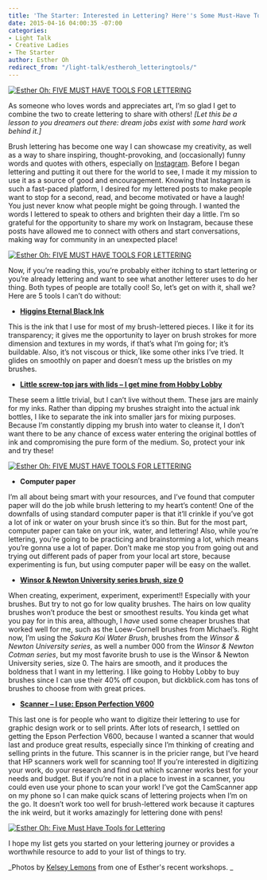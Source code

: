 ```yaml
---
title: 'The Starter: Interested in Lettering? Here''s Some Must-Have Tools'
date: 2015-04-16 04:00:35 -07:00
categories:
- Light Talk
- Creative Ladies
- The Starter
author: Esther Oh
redirect_from: "/light-talk/estheroh_letteringtools/"
---
```


[![Esther Oh: FIVE MUST HAVE TOOLS FOR LETTERING](https://yellow-blog-images.imgix.net/2015/04/esther-tor-fullosophie-class-5634-copy.jpg)](https://yellow-blog-images.imgix.net/2015/04/esther-tor-fullosophie-class-5634-copy.jpg)

As someone who loves words and appreciates art, I’m so glad I get to combine the two to create
lettering to share with others! _[Let this be a lesson to you dreamers out there: dream jobs exist
with some hard work behind it.]_

Brush lettering has become one way I can showcase my creativity, as well as a way to share
inspiring, thought-provoking, and (occasionally) funny words and quotes with others, especially on
[Instagram](https://instagram.com/estheroh_/). Before I began lettering and putting it out there for
the world to see, I made it my mission to use it as a source of good and encouragement. Knowing that
Instagram is such a fast-paced platform, I desired for my lettered posts to make people want to stop
for a second, read, and become motivated or have a laugh! You just never know what people might be
going through. I wanted the words I lettered to speak to others and brighten their day a little. I’m
so grateful for the opportunity to share my work on Instagram, because these posts have allowed me
to connect with others and start conversations, making way for community in an unexpected place!

[![Esther Oh: FIVE MUST HAVE TOOLS FOR LETTERING](https://yellow-blog-images.imgix.net/2015/04/img_1479.jpg)](https://yellow-blog-images.imgix.net/2015/04/img_1479.jpg)

Now, if you’re reading this, you’re probably either itching to start lettering or you’re already
lettering and want to see what another letterer uses to do her thing. Both types of people are
totally cool! So, let’s get on with it, shall we? Here are 5 tools I can’t do without:

* [**Higgins Eternal Black Ink**](http://www.amazon.com/Higgins-Eternal-Black-Writing-black/dp/B00UAHACEM/ref=sr_1_4?ie=UTF8&qid=1428126743&sr=8-4&keywords=higgins+eternal+black+ink)

This is the ink that I use for most of my brush-lettered pieces. I like it for its transparency; it
gives me the opportunity to layer on brush strokes for more dimension and textures in my words, if
that’s what I’m going for; it’s buildable. Also, it’s not viscous or thick, like some other inks
I’ve tried. It glides on smoothly on paper and doesn’t mess up the bristles on my brushes.

* [**Little screw-top jars with lids – I get mine from Hobby Lobby**](http://shop.hobbylobby.com/products/3-glass-jar-with-iron-lid-991885/)

These seem a little trivial, but I can’t live without them. These jars are mainly for my inks.
Rather than dipping my brushes straight into the actual ink bottles, I like to separate the ink into
smaller jars for mixing purposes. Because I’m constantly dipping my brush into water to cleanse it,
I don’t want there to be any chance of excess water entering the original bottles of ink and
compromising the pure form of the medium. So, protect your ink and try these!

[![Esther Oh: FIVE MUST HAVE TOOLS  FOR LETTERING](https://yellow-blog-images.imgix.net/2015/04/esther-tor-fullosophie-class-56222.jpg)](https://yellow-blog-images.imgix.net/2015/04/esther-tor-fullosophie-class-56222.jpg)

* **Computer paper**

I’m all about being smart with your resources, and I’ve found that computer paper will do the job
while brush lettering to my heart’s content! One of the downfalls of using standard computer paper
is that it’ll crinkle if you’ve got a lot of ink or water on your brush since it’s so thin. But for
the most part, computer paper can take on your ink, water, and lettering! Also, while you’re
lettering, you’re going to be practicing and brainstorming a lot, which means you’re gonna use a lot
of paper. Don’t make me stop you from going out and trying out different pads of paper from your
local art store, because experimenting is fun, but using computer paper will be easy on the wallet.

* [**Winsor & Newton University series brush, size 0**](http://www.amazon.com/Winsor-Newton-University-Round-Handle/dp/B000GJ3732/ref=sr_1_1?ie=UTF8&qid=1428126983&sr=8-1&keywords=Winsor+%26+Newton+University+series+brush%2C+size+0)

When creating, experiment, experiment, experiment!! Especially with your brushes. But try to not go
for low quality brushes. The hairs on low quality brushes won’t produce the best or smoothest
results. You kinda get what you pay for in this area, although, I _have_ used some cheaper brushes
that worked well for me, such as the Loew-Cornell brushes from Michael’s. Right now, I’m using the
_Sakura Koi Water Brush_, brushes from the _Winsor & Newton University series_, as well a number 000
from the _Winsor & Newton Cotman series_, but my most favorite brush to use is the Winsor & Newton
University series, size 0\. The hairs are smooth, and it produces the boldness that I want in my
lettering. I like going to Hobby Lobby to buy brushes since I can use their 40% off coupon, but
dickblick.com has tons of brushes to choose from with great prices.

* [**Scanner – I use: Epson Perfection V600**](http://www.amazon.com/Epson-Perfection-Negative-Document-Scanner/dp/B002OEBMRU/ref=sr_1_1?ie=UTF8&qid=1428127028&sr=8-1&keywords=epson+perfection+v600)

This last one is for people who want to digitize their lettering to use for graphic design work or
to sell prints. After lots of research, I settled on getting the Epson Perfection V600, because I
wanted a scanner that would last and produce great results, especially since I’m thinking of
creating and selling prints in the future. This scanner is in the pricier range, but I’ve heard that
HP scanners work well for scanning too! If you’re interested in digitizing your work, do your
research and find out which scanner works best for your needs and budget. But if you’re not in a
place to invest in a scanner, you could even use your phone to scan your work! I’ve got the
CamScanner app on my phone so I can make quick scans of lettering projects when I’m on the go. It
doesn’t work too well for brush-lettered work because it captures the ink weird, but it works
amazingly for lettering done with pens!

[![Esther Oh: Five Must Have Tools for Lettering](https://yellow-blog-images.imgix.net/2015/04/esther-tor-fullosophie-class-5609.jpg)](https://yellow-blog-images.imgix.net/2015/04/esther-tor-fullosophie-class-5609.jpg)

I hope my list gets you started on your lettering journey or provides a worthwhile resource to add
to your list of things to try.

_Photos by [Kelsey Lemons](http://www.lemonsandtea.com/) from one of Esther's recent workshops. _
